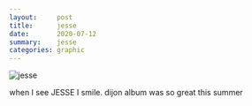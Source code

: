 ```yaml
---
layout:     post
title:      jesse
date:       2020-07-12
summary:    jesse
categories: graphic
---
```


![jesse](https://i.imgur.com/noq1kTP.jpg)

when I see JESSE I smile. dijon album was so great this summer

